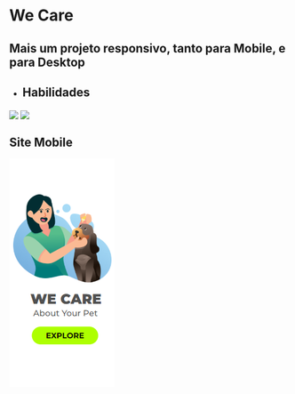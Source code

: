 <h1>We Care</h1>

<h2>Mais um projeto responsivo, tanto para Mobile, e para Desktop</h2>

- <h2>Habilidades</h2>
<img align="center" width="22px" src="https://img.icons8.com/?size=48&id=20909&format=png"> <img align="center" width="22px" src="https://img.icons8.com/?size=48&id=7gdY5qNXaKC0&format=png">

<h2>Site Mobile</h2>

<img src="https://github.com/kelvinvini/We-Care/blob/main/we%20care%20mobile%20novo.png">


